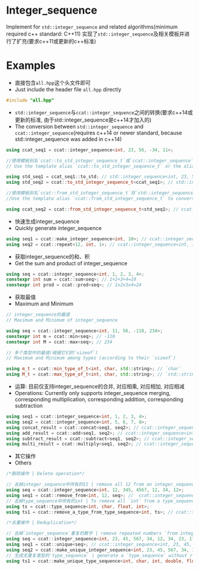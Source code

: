 # Integer_sequence
Implement for `std::integer_sequence` and related algorithms(minimum required c++ standard: C++11)
实现了`std::integer_sequence`及相关模板并进行了扩充(要求c++11或更新的c++标准)
# Examples
* 直接包含`all.hpp`这个头文件即可
* Just include the header file `all.hpp` directly
```c++
#include "all.hpp"
```
* `std::integer_sequence`与`ccat::integer_sequence`之间的转换(要求c++14或更新的标准, 由于std::integer_sequence是c++14才加入的)
* The conversion between `std::integer_sequence` and `ccat::integer_sequence`(requires c++14 or newer standard, because std::integer_sequence was added in c++14)
```c++
using ccat_seq1 = ccat::integer_sequence<int, 23, 56, -34, 11>;

//使用模板别名`ccat::to_std_integer_sequence_t`或`ccat::integer_sequence`的别名成员`to_std`将`ccat::integer_sequence`转换成`std::integer_sequence`
// Use the template alias `ccat::to_std_integer_sequence_t` or the alias member `to_std` of `ccat::integer_sequence` to convert `ccat::integer_sequence` to `std::integer_sequence`

using std_seq1 = ccat_seq1::to_std; // std::integer_sequence<int, 23, 56, -34, 11>
using std_seq2 = ccat::to_std_integer_sequence_t<ccat_seq1>; // std::integer_sequence<int, 23, 56, -34, 11>

//使用模板别名`ccat::from_std_integer_sequence_t`将`std::integer_sequence`转换成`ccat::integer_sequence`
//Use the template alias `ccat::from_std_integer_sequence_t` to convert `std::integer_sequence` to `ccat::integer_sequence`

using ccat_seq2 = ccat::from_std_integer_sequence_t<std_seq1>; // ccat::integer_sequence<int, 23, 56, -34, 11>
```
* 快速生成integer_sequence
* Quickly generate integer_sequence
```c++
using seq1 = ccat::make_integer_sequence<int, 10>; // ccat::integer_sequence<int, 0, 1, 2, 3, 4, 5, 6, 7, 8, 9> 
using seq2 = ccat::repeat<12, int, 1>; // ccat::integer_sequence<int, 1, 1, 1, 1, 1, 1, 1, 1, 1, 1, 1, 1>
```
* 获取integer_sequence的和、积
* Get the sum and product of integer_sequence
```c++
using seq = ccat::integer_sequence<int, 1, 2, 3, 4>;
constexpr int sum = ccat::sum<seq>; // 1+2+3+4=10
constexpr int prod = ccat::prod<seq>; // 1x2x3x4=24
```
* 获取最值
* Maximum and Minimum
```c++
// integer_sequence的最值
// Maximum and Minimum of integer_sequence

using seq = ccat::integer_sequence<int, 11, 56, -110, 234>;
constexpr int m = ccat::min<seq>; // -110
constexpr int M = ccat::max<seq>; // 234

// 多个类型中的最值(根据它们的`sizeof`)
// Maximum and Minimum among types (according to their `sizeof`)

using m_t = ccat::min_type_of_t<int, char, std::string>; // `char`
using M_t = ccat::max_type_of_t<int, char, std::string>; // `std::string`
```
* 运算: 目前仅支持integer_sequence的合并, 对应相乘, 对应相加, 对应相减
* Operations: Currently only supports integer_sequence merging, corresponding multiplication, corresponding addition, corresponding subtraction
```c++
using seq1 = ccat::integer_sequence<int, 1, 2, 3, 4>;
using seq2 = ccat::integer_sequence<int, 5, 6, 7, 8>;
using concat_result = ccat::concat<seq1, seq2>; // ccat::integer_sequence<int, 1, 2, 3, 4, 5, 6, 7, 8>
using add_result = ccat::add<seq1, seq2>; // ccat::integer_sequence<int, 6, 8, 10, 12>
using subtract_result = ccat::subtract<seq1, seq2>; // ccat::integer_sequence<int, -4, -4, -4, -4>
using multi_result = ccat::multiply<seq1, seq2>; // ccat::integer_sequence<int, 5, 12, 21, 32>
```
* 其它操作
* Others
```c++
/*删除操作 | Delete operation*/

// 去掉integer_sequence中所有的12 | remove all 12 from an integer_sequence
using seq = ccat::integer_sequence<int, 12, 345, 4567, 12, 34, 12>;
using seq1 = ccat::remove_from<int, 12, seq>; //  ccat::integer_sequence<int, 345, 4567, 34>
// 去掉type_sequence中所有的int | To remove all `int` from a type_sequence
using ts = ccat::type_sequence<int, char, float, int>;
using ts1 = ccat::remove_a_type_from_type_sequence<int, ts>; // ccat::type_sequence<char, float>

/*去重操作 | Deduplication*/

// 去掉`integer_sequence`重复的数字 | remove repeated numbers `from integer_sequence`
using seq = ccat::integer_sequence<int, 23, 45, 567, 34, 12, 34, 23, 17, 45>;
using seq1 = ccat::unique<seq>; // ccat::integer_sequence<int, 23, 45, 567, 34, 12, 17>
using seq2 = ccat::make_unique_integer_sequence<int, 23, 45, 567, 34, 12, 34, 23, 17, 45>; // same as `seq1` | 与 `seq1`一样
// 生成无重复类型的`type_sequence` | generate a `type_sequence` without repeated types
using ts1 = ccat::make_unique_type_sequence<int, char, int, double, float, int, char, long>; // ccat::type_sequence<int, char, double, float, long>
```
